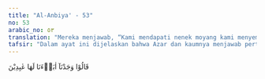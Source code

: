 ```yaml
---
title: "Al-Anbiya' - 53"
no: 53
arabic_no: ٥٣
translation: "Mereka menjawab, “Kami mendapati nenek moyang kami menyembahnya.”"
tafsir: "Dalam ayat ini dijelaskan bahwa Azar dan kaumnya menjawab pertanyaan Ibrahim dengan pernyataan bahwa mereka menyembah patung hanyalah sekedar mengikuti perbuatan nenek moyang mereka. Jawaban tersebut menunjukkan berbagai kelemahan. Pertama, mereka tidak dapat menjawab pertanyaan Ibrahim dengan menggunakan alasan-alasan yang masuk akal, yang didasarkan atas kebenaran. Kedua, mereka dalam hidup beragama hanya didasarkan rasa ta'ashshub (fanatik) kepada tradisi nenek moyang, bukan berdasarkan keyakinan dan pemikiran yang sehat. Ketiga, mereka menutup diri terhadap hal-hal yang berbeda dari kebiasaan mereka, walaupun nyata kebenarannya. Seolah-olah telinga mereka telah tersumbat, dan hati mereka telah tertutup rapat.\n\nSikap ta'ashshub (fanatik) dan taklid buta adalah ciri khas orang-orang yang tidak mampu mempertahankan prinsip mereka dengan bukti yang benar dan hujjah yang kuat, karena memang prinsip yang mereka anut itu tidak benar. Mereka menganutnya hanya sekedar menjaga tradisi yang mereka pusakai dari nenek moyang. Sikap tersebut sangat menghambat kemajuan manusia, dan menjerumuskan mereka kepada keingkaran terhadap kebenaran, bahkan membawa kepada kekufuran terhadap Allah.\n\nDalam kalangan kaum Muslimin kita dapati orang-orang yang taklid buta terhadap satu mazhab, atau terhadap seorang imam, sehingga mereka tak mau menerima kebenaran yang datang dari orang lain. Sikap semacam itu bertentangan dengan ajaran agama Islam, yang selalu menganjurkan agar manusia menggunakan akal pikirannya dalam mencari kebenaran.\n\nPara imam dari berbagai mazhab fiqh Islam melarang para pengikutnya untuk bertaklid buta kepadanya, dan menganjurkan agar mereka terbuka menerima pendapat orang lain, bila ternyata pendapat itu lebih benar dari pendapat yang dianutnya."
---
```


قَالُوْا وَجَدْنَآ اٰبَاۤءَنَا لَهَا عٰبِدِيْنَ 

